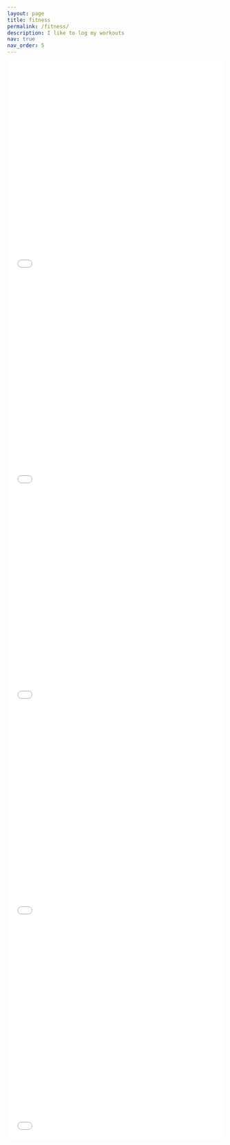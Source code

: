 ```yaml
---
layout: page
title: fitness
permalink: /fitness/
description: I like to log my workouts
nav: true
nav_order: 5
---
```

<!-- <style>
    .parent {
    width: 100vw;
    height: 100vh;
    /* Aligns the children items in a row direction */
    display: flex;
    }

</style> -->
<!-- <div class='parent'> -->
<div class="l-page">
  <iframe src="{{ '/assets/plotly/calendar.html' | relative_url }}" frameborder='0' scrolling='no' height="500px" width="100%" ></iframe>
</div>

<div class="l-page">
  <iframe src="{{ '/assets/plotly/pie_chart.html' | relative_url }}" frameborder='0' scrolling='no' height="500px" width="100%"></iframe>
</div>
<!-- </div> -->


<div class="l-page">
  <iframe src="{{ '/assets/plotly/weekly_hours_line_chart.html' | relative_url }}" frameborder='0' scrolling='no' height="500px" width="100%" ></iframe>
</div>

<div class="l-page">
  <iframe src="{{ '/assets/plotly/weekly_hours_bar_chart.html' | relative_url }}" frameborder='0' scrolling='no' height="500px" width="100%" ></iframe>
</div>

<div class="l-page">
  <iframe src="{{ '/assets/plotly/hours_last_week.html' | relative_url }}" frameborder='0' scrolling='no' height="500px" width="100%"></iframe>
</div>
